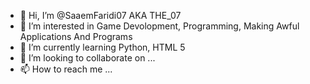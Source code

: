 - 👋 Hi, I’m @SaaemFaridi07 AKA THE_07
- 👀 I’m interested in Game Devolopment, Programming, Making Awful Applications And Programs
- 🌱 I’m currently learning Python, HTML 5
- 💞️ I’m looking to collaborate on ...
- 📫 How to reach me ...

<!---
SaaemFaridi07/refrence is a ✨ special ✨ repository because its `README.md` (this file) appears on your GitHub profile.
You can click the Preview link to take a look at your changes.
--->
